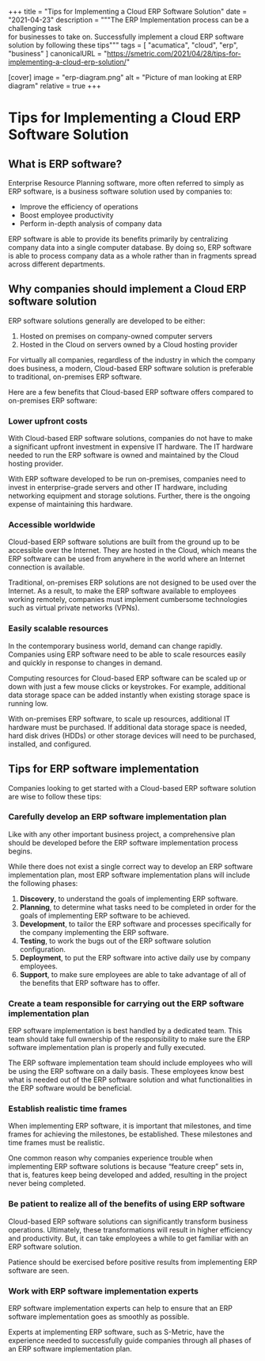 +++
title = "Tips for Implementing a Cloud ERP Software Solution"
date = "2021-04-23"
description = """The ERP Implementation process can be a challenging task \
  for businesses to take on. Successfully implement a cloud ERP software \
  solution by following these tips"""
tags = [
  "acumatica",
  "cloud",
  "erp",
  "business"
]
canonicalURL = "https://smetric.com/2021/04/28/tips-for-implementing-a-cloud-erp-solution/"

[cover]
image = "erp-diagram.png"
alt = "Picture of man looking at ERP diagram"
relative = true
+++

# Tips for Implementing a Cloud ERP Software Solution

## What is ERP software?

Enterprise Resource Planning software, more often referred to simply as ERP
software, is a business software solution used by companies to:

- Improve the efficiency of operations
- Boost employee productivity
- Perform in-depth analysis of company data

ERP software is able to provide its benefits primarily by centralizing company
data into a single computer database. By doing so, ERP software is able to
process company data as a whole rather than in fragments spread across
different departments.

## Why companies should implement a Cloud ERP software solution

ERP software solutions generally are developed to be either:

1. Hosted on premises on company-owned computer servers
2. Hosted in the Cloud on servers owned by a Cloud hosting provider

For virtually all companies, regardless of the industry in which the company
does business, a modern, Cloud-based ERP software solution is preferable to
traditional, on-premises ERP software.

Here are a few benefits that Cloud-based ERP software offers compared to
on-premises ERP software:

### Lower upfront costs

With Cloud-based ERP software solutions, companies do not have to make a
significant upfront investment in expensive IT hardware. The IT hardware
needed to run the ERP software is owned and maintained by the Cloud hosting
provider.

With ERP software developed to be run on-premises, companies need to invest in
enterprise-grade servers and other IT hardware, including networking equipment
and storage solutions. Further, there is the ongoing expense of maintaining
this hardware.

### Accessible worldwide

Cloud-based ERP software solutions are built from the ground up to be
accessible over the Internet. They are hosted in the Cloud, which means the
ERP software can be used from anywhere in the world where an Internet
connection is available.

Traditional, on-premises ERP solutions are not designed to be used over the
Internet. As a result, to make the ERP software available to employees working
remotely, companies must implement cumbersome technologies such as virtual
private networks (VPNs).

### Easily scalable resources

In the contemporary business world, demand can change rapidly. Companies using
ERP software need to be able to scale resources easily and quickly in response
to changes in demand.

Computing resources for Cloud-based ERP software can be scaled up or down with
just a few mouse clicks or keystrokes. For example, additional data storage
space can be added instantly when existing storage space is running low.

With on-premises ERP software, to scale up resources, additional IT hardware
must be purchased. If additional data storage space is needed, hard disk
drives (HDDs) or other storage devices will need to be purchased, installed,
and configured.

## Tips for ERP software implementation

Companies looking to get started with a Cloud-based ERP software solution are
wise to follow these tips:

### Carefully develop an ERP software implementation plan

Like with any other important business project, a comprehensive plan should be
developed before the ERP software implementation process begins.

While there does not exist a single correct way to develop an ERP software
implementation plan, most ERP software implementation plans will include the
following phases:

1. **Discovery**, to understand the goals of implementing ERP software.
1. **Planning**, to determine what tasks need to be completed in order for the
   goals of implementing ERP software to be achieved.
1. **Development**, to tailor the ERP software and processes specifically for
   the company implementing the ERP software.
1. **Testing**, to work the bugs out of the ERP software solution
   configuration.
1. **Deployment**, to put the ERP software into active daily use by company
   employees.
1. **Support**, to make sure employees are able to take advantage of all of
   the benefits that ERP software has to offer.

### Create a team responsible for carrying out the ERP software implementation plan

ERP software implementation is best handled by a dedicated team. This team
should take full ownership of the responsibility to make sure the ERP software
implementation plan is properly and fully executed.

The ERP software implementation team should include employees who will be
using the ERP software on a daily basis. These employees know best what is
needed out of the ERP software solution and what functionalities in the ERP
software would be beneficial.

### Establish realistic time frames

When implementing ERP software, it is important that milestones, and time
frames for achieving the milestones, be established. These milestones and time
frames must be realistic.

One common reason why companies experience trouble when implementing ERP
software solutions is because “feature creep” sets in, that is, features keep
being developed and added, resulting in the project never being completed.

### Be patient to realize all of the benefits of using ERP software

Cloud-based ERP software solutions can significantly transform business
operations. Ultimately, these transformations will result in higher efficiency
and productivity. But, it can take employees a while to get familiar with an
ERP software solution.

Patience should be exercised before positive results from implementing ERP
software are seen.

### Work with ERP software implementation experts

ERP software implementation experts can help to ensure that an ERP software
implementation goes as smoothly as possible.

Experts at implementing ERP software, such as S-Metric, have the experience
needed to successfully guide companies through all phases of an ERP software
implementation plan.
